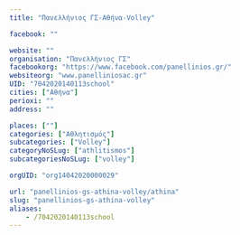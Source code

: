 ```yaml
---
title: "Πανελλήνιος ΓΣ-Αθήνα-Volley"

facebook: ""

website: ""
organisation: "Πανελλήνιος ΓΣ"
facebookorg: "https://www.facebook.com/panellinios.gr/"
websiteorg: "www.panelliniosac.gr"
UID: "7042020140113school"
cities: ["Αθήνα"]
perioxi: ""
address: ""

places: [""]
categories: ["Αθλητισμός"]
subcategories: ["Volley"]
categoryNoSLug: ["athlitismos"]
subcategoriesNoSLug: ["volley"]

orgUID: "org14042020000029"

url: "panellinios-gs-athina-volley/athina"
slug: "panellinios-gs-athina-volley"
aliases:
    - /7042020140113school
---
```





